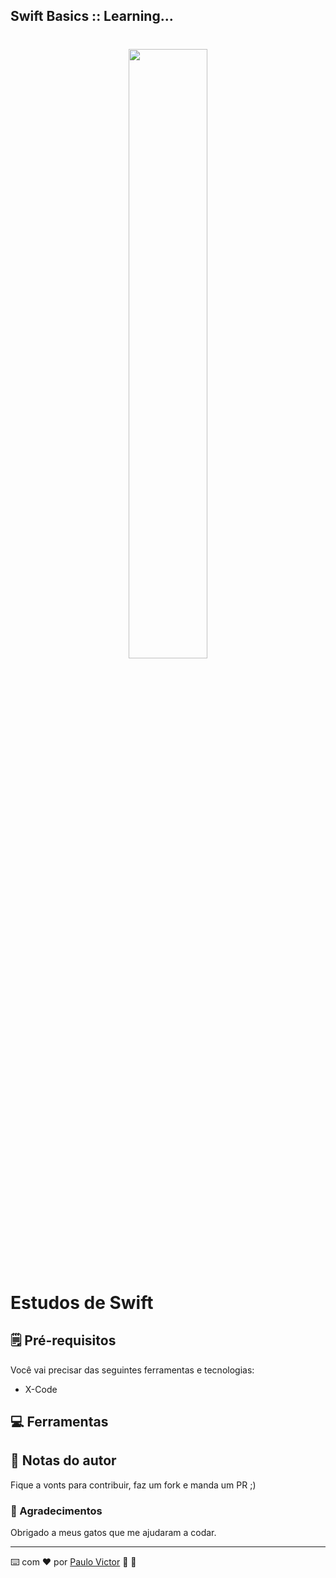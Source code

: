 ## Swift Basics :: Learning...


<h1 align="center">
    <img src="https://mobisoftinfotech.com/resources/wp-content/uploads/2016/04/In-house-Banner.jpg" width="50%" />
</h1>


# Estudos de Swift 



## 🗒️ Pré-requisitos

Você vai precisar das seguintes ferramentas e tecnologias:

- X-Code

## 💻 Ferramentas


## 📝 Notas do autor

Fique a vonts para contribuir, faz um fork e manda um PR ;)

### 🎁 Agradecimentos

Obrigado a meus gatos que me ajudaram a codar.



___

⌨️ com ❤️ por [Paulo Victor](https://github.com/Paru369) 🔎 🐛
